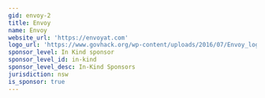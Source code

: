 ```yaml
---
gid: envoy-2
title: Envoy
name: Envoy
website_url: 'https://envoyat.com'
logo_url: 'https://www.govhack.org/wp-content/uploads/2016/07/Envoy_logo_pref_on_light_RGB.png'
sponsor_level: In Kind sponsor
sponsor_level_id: in-kind
sponsor_level_desc: In-Kind Sponsors
jurisdiction: nsw
is_sponsor: true
---
```

